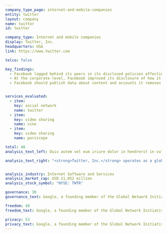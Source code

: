 ```yaml
---
company_type_page: internet-and-mobile-companies
entity: twitter
layout: company
name: twitter
id: twitter

company_type: Internet and mobile companies
display: Twitter, Inc.
headquarters: USA
link: https://www.twitter.com

telco: false

key_findings:
  - Facebook lagged behind its peers in its disclosed policies affecting users’ freedom of expression and privacy.
  - At the corporate-level, Facebook improved its disclosure of how it implements  commitments to freedom of expression and privacy since the company was evaluated by this Index in 2015.
  - Facebook should publish data about content and accounts it removes for violations of its rules, improve its transparency reporting on private third party requests for content removals, and improve disclosures about the handling of user information.


services_evaluated:
  - item:
    key: social network
    name: twitter
  - item:
    key: video sharing
    name: vine
  - item:
    key: video sharing
    name: periscope

total: 48
analysis_text_left: Duis autem vel eum iriure dolor in hendrerit in vulputate velit esse molestie consequat, vel illum dolore eu feugiat nulla facilisis at vero eros et accumsan et iusto odio dignissim qui blandit praesent luptatum zzril delenit augue duis dolore te feugait nulla facilisi. Lorem ipsum dolor sit amet, consectetuer adipiscing elit, sed diam nonummy nibh euismod tincidunt ut laoreet dolore magna aliquam erat volutpat.

analysis_text_right: "<strong>Twitter, Inc.</strong> operates as a global social sharing platform. Its products and services allow users to create, share, and find content and short looping and livestreamed videos. Alongside these social services, Twitter provides advertising services and developer tools."


analysis_industry: Internet Software and Services
analysis_market_cap: USD 11,052 million
analysis_stock_symbol: "NYSE: TWTR"

governance: 30
governance_text: Google, a founding member of the Global Network Initiative (GNI), earned the highest overall score in the Index. However there is much room for improvement.

freedom: 49
freedom_text: Google, a founding member of the Global Network Initiative (GNI), earned the highest overall score in the Index. However there is much room for improvement.

privacy: 53
privacy_text: Google, a founding member of the Global Network Initiative (GNI), earned the highest overall score in the Index. However there is much room for improvement.
---
```

